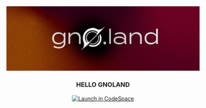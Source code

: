 <div align="center">
 <img src="/.github/banner.png" alt="Gnoland" />
 <h3 align="center">HELLO GNOLAND</h3>
 <a href="https://github.com/codespaces/new?hide_repo_select=true&ref=main&repo=541250916"><img src="https://github.com/codespaces/badge.svg" alt="Launch in CodeSpace" align="center" /></a>
 </div>


